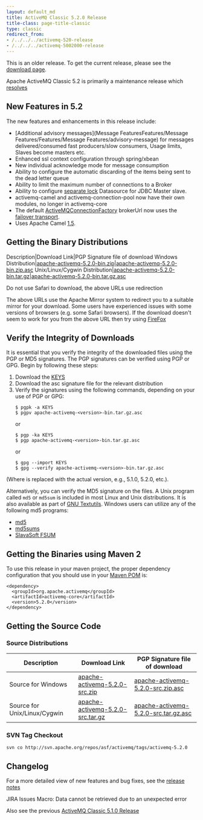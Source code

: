 ```yaml
---
layout: default_md
title: ActiveMQ Classic 5.2.0 Release
title-class: page-title-classic
type: classic
redirect_from:
- /../../../activemq-520-release
- /../../../activemq-5002000-release
---
```


<div class="alert alert-warning">
  This is an older release. To get the current release, please see the <a href="{{site.baseurl}}/components/classic/download" class="alert-link">download page</a>.
</div>

Apache ActiveMQ Classic 5.2 is primarily a maintenance release which [resolves](https://issues.apache.org/activemq/secure/ReleaseNote.jspa?projectId=10520&styleName=Html&version=11841)

New Features in 5.2
-------------------

The new features and enhancements in this release include:

*   [Additional advisory messages](Message FeaturesFeatures/Message Features/Features/Message Features/advisory-message) for messages delivered/consumed fast producers/slow consumers, Usage limits, Slaves become masters etc.
*   Enhanced ssl context configuration through spring/xbean
*   New individual acknowledge mode for message consumption
*   Ability to configure the automatic discarding of the items being sent to the dead letter queue
*   Ability to limit the maximum number of connections to a Broker
*   Ability to configure [separate lock](https://issues.apache.org/activemq/browse/AMQ-1244) Datasource for JDBC Master slave.
*   activemq-camel and activemq-connection-pool now have their own modules, no longer in activemq-core
*   The default [ActiveMQConnectionFactory](http://activemq.apache.org/maven/activemq-core/apidocs/org/apache/activemq/ActiveMQConnectionFactory.html) brokerUrl now uses the [failover transport](failover-transport-reference).
*   Uses Apache Camel [1.5](http://activemq.apache.org/camel/camel-150-release.html).

Getting the Binary Distributions
--------------------------------

Description|Download Link|PGP Signature file of download
Windows Distribution|[apache-activemq-5.2.0-bin.zip](http://archive.apache.org/dist/activemq/apache-activemq/5.2.0/apache-activemq-5.2.0-bin.zip)|[apache-activemq-5.2.0-bin.zip.asc](http://archive.apache.org/dist/activemq/apache-activemq/5.2.0/apache-activemq-5.2.0-bin.zip.asc)
Unix/Linux/Cygwin Distribution|[apache-activemq-5.2.0-bin.tar.gz](http://archive.apache.org/dist/activemq/apache-activemq/5.2.0/apache-activemq-5.2.0-bin.tar.gz)|[apache-activemq-5.2.0-bin.tar.gz.asc](http://archive.apache.org/dist/activemq/apache-activemq/5.2.0/apache-activemq-5.2.0-bin.tar.gz.asc)

Do not use Safari to download, the above URLs use redirection

The above URLs use the Apache Mirror system to redirect you to a suitable mirror for your download. Some users have experienced issues with some versions of browsers (e.g. some Safari browsers). If the download doesn't seem to work for you from the above URL then try using [FireFox](http://www.mozilla.com/en-US/firefox/)

Verify the Integrity of Downloads
---------------------------------

It is essential that you verify the integrity of the downloaded files using the PGP or MD5 signatures. The PGP signatures can be verified using PGP or GPG. Begin by following these steps:

1.  Download the [KEYS](http://www.apache.org/dist/activemq/KEYS)
2.  Download the asc signature file for the relevant distribution
3.  Verify the signatures using the following commands, depending on your use of PGP or GPG:
    ```
    $ pgpk -a KEYS
    $ pgpv apache-activemq-<version>-bin.tar.gz.asc
    ```
    or
    ```
    $ pgp -ka KEYS
    $ pgp apache-activemq-<version>-bin.tar.gz.asc
    ```
    or
    ```
    $ gpg --import KEYS
    $ gpg --verify apache-activemq-<version>-bin.tar.gz.asc
    ```

(Where <version> is replaced with the actual version, e.g., 5.1.0, 5.2.0, etc.).

Alternatively, you can verify the MD5 signature on the files. A Unix program called `md5` or `md5sum` is included in most Linux and Unix distributions. It is also available as part of [GNU Textutils](http://www.gnu.org/software/textutils/textutils.html). Windows users can utilize any of the following md5 programs:

*   [md5](http://www.fourmilab.ch/md5/)
*   [md5sums](http://www.pc-tools.net/win32/md5sums/)
*   [SlavaSoft FSUM](http://www.slavasoft.com/fsum/)

Getting the Binaries using Maven 2
----------------------------------

To use this release in your maven project, the proper dependency configuration that you should use in your [Maven POM](http://maven.apache.org/guides/introduction/introduction-to-the-pom.html) is:
```
<dependency>
  <groupId>org.apache.activemq</groupId>
  <artifactId>activemq-core</artifactId>
  <version>5.2.0</version>
</dependency>
```

Getting the Source Code
-----------------------

### Source Distributions

Description|Download Link|PGP Signature file of download
---|---|---
Source for Windows|[apache-activemq-5.2.0-src.zip](http://archive.apache.org/dist/activemq/apache-activemq/5.2.0/apache-activemq-5.2.0-src.zip)|[apache-activemq-5.2.0-src.zip.asc](http://archive.apache.org/dist/activemq/apache-activemq/5.2.0/apache-activemq-5.2.0-src.zip.asc)
Source for Unix/Linux/Cygwin|[apache-activemq-5.2.0-src.tar.gz](http://archive.apache.org/dist/activemq/apache-activemq/5.2.0/apache-activemq-5.2.0-src.tar.gz)|[apache-activemq-5.2.0-src.tar.gz.asc](http://archive.apache.org/dist/activemq/apache-activemq/5.2.0/apache-activemq-5.2.0-src.tar.gz.asc)

### SVN Tag Checkout

```
svn co http://svn.apache.org/repos/asf/activemq/tags/activemq-5.2.0
```

Changelog
---------

For a more detailed view of new features and bug fixes, see the [release notes](https://issues.apache.org/activemq/secure/ReleaseNote.jspa?projectId=10520&styleName=Html&version=11841)

JIRA Issues Macro: Data cannot be retrieved due to an unexpected error

Also see the previous [ActiveMQ Classic 5.1.0 Release](classic-05-01-00)

